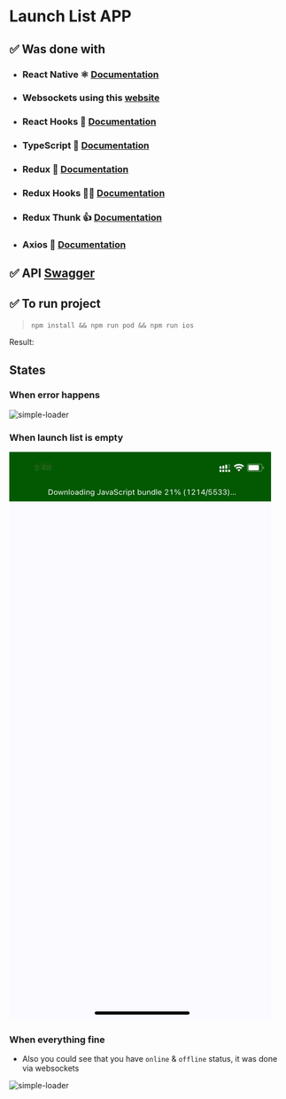 # Launch List APP
## ✅ Was done with
-  ### React Native ⚛️ [Documentation](https://reactnative.dev/docs/getting-started)
-  ### Websockets using this [website](https://websocket.org/echo.html)
-  ### React Hooks 🎣 [Documentation](https://reactjs.org/docs/hooks-intro.html)
-  ### TypeScript 🤩 [Documentation](https://www.typescriptlang.org/docs)
-  ### Redux 🙌 [Documentation](https://redux.js.org/introduction/getting-started)
-  ### Redux Hooks 🤸‍♂️ [Documentation](https://react-redux.js.org/api/hooks)
-  ### Redux Thunk 👍 [Documentation](https://github.com/reduxjs/redux-thunk)
-  ### Axios 🎉 [Documentation](https://github.com/axios/axios)
  

## ✅ API [Swagger](https://ll.thespacedevs.com/2.0.0/swagger)


## ✅ To run project
> `npm install && npm run pod && npm run ios`

Result:

## States 
### When error happens

![simple-loader](./gifs/1.gif)


### When launch list is empty
![simple-loader](./gifs/2.gif)

### When everything fine
- Also you could see that you have `online` & `offline` status, it was done via websockets
  
![simple-loader](./gifs/3.gif)